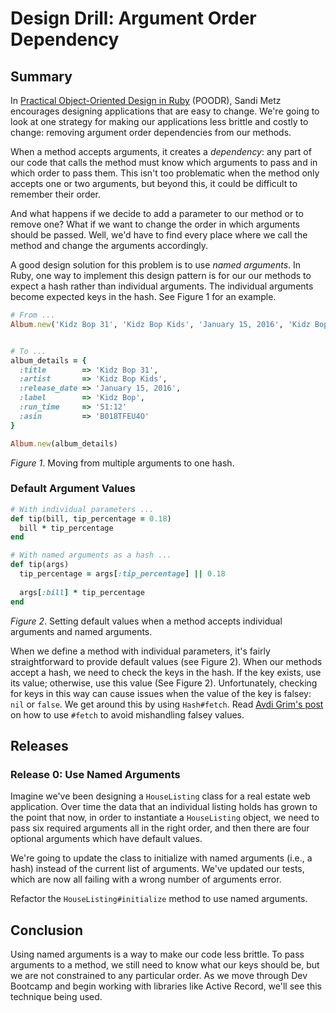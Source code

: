 # Design Drill: Argument Order Dependency 
 
## Summary
In [Practical Object-Oriented Design in Ruby][] (POODR),  Sandi Metz encourages designing applications that are easy to change.  We're going to look at one strategy for making our applications less brittle and costly to change:  removing argument order dependencies from our methods.

When a method accepts arguments, it creates a *dependency*: any part of our code that calls the method must know which arguments to pass and in which order to pass them.  This isn't too problematic when the method only accepts one or two arguments, but beyond this, it could be difficult to remember their order.

And what happens if we decide to add a parameter to our method or to remove one?  What if we want to change the order in which arguments should be passed.  Well, we'd have to find every place where we call the method and change the arguments accordingly.

A good design solution for this problem is to use *named arguments*. In Ruby, one way to implement this design pattern is for our our methods to expect a hash rather than individual arguments.  The individual arguments become expected keys in the hash.  See Figure 1 for an example.

```ruby
# From ...
Album.new('Kidz Bop 31', 'Kidz Bop Kids', 'January 15, 2016', 'Kidz Bop', '51:12', 'B018TFEU4O')


# To ...
album_details = {
  :title        => 'Kidz Bop 31',
  :artist       => 'Kidz Bop Kids',
  :release_date => 'January 15, 2016',
  :label        => 'Kidz Bop',
  :run_time     => '51:12'
  :asin         => 'B018TFEU4O'
}

Album.new(album_details)
```
*Figure 1*.  Moving from multiple arguments to one hash.


### Default Argument Values
```ruby
# With individual parameters ...
def tip(bill, tip_percentage = 0.18)
  bill * tip_percentage
end

# With named arguments as a hash ...
def tip(args)
  tip_percentage = args[:tip_percentage] || 0.18
  
  args[:bill] * tip_percentage
end
```
*Figure 2*.  Setting default values when a method accepts individual arguments and named arguments.

When we define a method with individual parameters, it's fairly straightforward to provide default values (see Figure 2).  When our methods accept a hash, we need to check the keys in the hash.  If the key exists, use its value; otherwise, use this value (See Figure 2).  Unfortunately, checking for keys in this way can cause issues when the value of the key is falsey:  `nil` or `false`.  We get around this by using `Hash#fetch`.  Read [Avdi Grim's post](http://devblog.avdi.org/2009/03/16/go-fetch/) on how to use `#fetch` to avoid mishandling falsey values.


## Releases
### Release 0: Use Named Arguments
Imagine we've been designing a `HouseListing` class for a real estate web application.  Over time the data that an individual listing holds has grown to the point that now, in order to instantiate a `HouseListing` object, we need to pass six required arguments all in the right order, and then there are four optional arguments which have default values.

We're going to update the class to initialize with named arguments (i.e., a hash) instead of the current list of arguments.  We've updated our tests, which are now all failing with a wrong number of arguments error.

Refactor the `HouseListing#initialize` method to use named arguments.


## Conclusion
Using named arguments is a way to make our code less brittle.  To pass arguments to a method, we still need to know what our keys should be, but we are not constrained to any particular order.  As we move through Dev Bootcamp and begin working with libraries like Active Record, we'll see this technique being used.
 

[Practical Object-Oriented Design in Ruby]: http://www.poodr.com/
